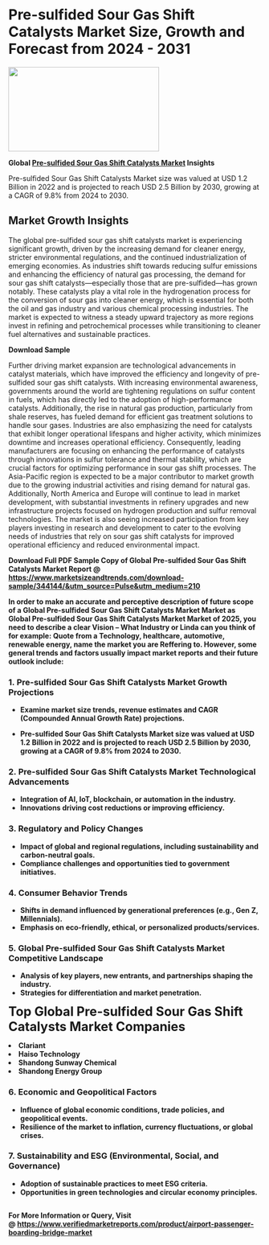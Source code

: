 <H1>Pre-sulfided Sour Gas Shift Catalysts Market Size, Growth and Forecast from 2024 - 2031</H1><img class="aligncenter size-medium wp-image-584254" src="https://thirdeyenews.in/wp-content/uploads/2024/09/Global-Market-Research-300x168.jpeg" alt="" width="300" height="168" /><p><strong>Global&nbsp;<a href="https://www.marketsizeandtrends.com/download-sample/344144/&amp;utm_source=Pulse&amp;utm_medium=210">Pre-sulfided Sour Gas Shift Catalysts Market</a> Insights</strong></p><p>Pre-sulfided Sour Gas Shift Catalysts Market size was valued at USD 1.2 Billion in 2022 and is projected to reach USD 2.5 Billion by 2030, growing at a CAGR of 9.8% from 2024 to 2030.</p><p><h2>Market Growth Insights</h2> <p>The global pre-sulfided sour gas shift catalysts market is experiencing significant growth, driven by the increasing demand for cleaner energy, stricter environmental regulations, and the continued industrialization of emerging economies. As industries shift towards reducing sulfur emissions and enhancing the efficiency of natural gas processing, the demand for sour gas shift catalysts—especially those that are pre-sulfided—has grown notably. These catalysts play a vital role in the hydrogenation process for the conversion of sour gas into cleaner energy, which is essential for both the oil and gas industry and various chemical processing industries. The market is expected to witness a steady upward trajectory as more regions invest in refining and petrochemical processes while transitioning to cleaner fuel alternatives and sustainable practices.</p> <p><strong>Download Sample</strong></p> <p>Further driving market expansion are technological advancements in catalyst materials, which have improved the efficiency and longevity of pre-sulfided sour gas shift catalysts. With increasing environmental awareness, governments around the world are tightening regulations on sulfur content in fuels, which has directly led to the adoption of high-performance catalysts. Additionally, the rise in natural gas production, particularly from shale reserves, has fueled demand for efficient gas treatment solutions to handle sour gases. Industries are also emphasizing the need for catalysts that exhibit longer operational lifespans and higher activity, which minimizes downtime and increases operational efficiency. Consequently, leading manufacturers are focusing on enhancing the performance of catalysts through innovations in sulfur tolerance and thermal stability, which are crucial factors for optimizing performance in sour gas shift processes. The Asia-Pacific region is expected to be a major contributor to market growth due to the growing industrial activities and rising demand for natural gas. Additionally, North America and Europe will continue to lead in market development, with substantial investments in refinery upgrades and new infrastructure projects focused on hydrogen production and sulfur removal technologies. The market is also seeing increased participation from key players investing in research and development to cater to the evolving needs of industries that rely on sour gas shift catalysts for improved operational efficiency and reduced environmental impact. <p><strong></p><p><span class=""><strong>Download Full PDF Sample Copy of Global Pre-sulfided Sour Gas Shift Catalysts Market Report</strong> @ <a href="https://www.marketsizeandtrends.com/download-sample/344144/&amp;utm_source=Pulse&amp;utm_medium=210" target="_blank">https://www.marketsizeandtrends.com/download-sample/344144/&amp;utm_source=Pulse&amp;utm_medium=210</a></span></p><p>In order to make an accurate and perceptive description of future scope of a Global&nbsp;Pre-sulfided Sour Gas Shift Catalysts Market Market as Global&nbsp;Pre-sulfided Sour Gas Shift Catalysts Market Market of 2025, you need to describe a clear Vision &ndash; What Industry or Linda can you think of for example: Quote from a Technology, healthcare, automotive, renewable energy, name the market you are Reffering to. However, some general trends and factors usually impact market reports and their future outlook include:</p><h3>1.&nbsp;<strong>Pre-sulfided Sour Gas Shift Catalysts Market Growth Projections</strong></h3><ul><li>Examine market size trends, revenue estimates and CAGR (Compounded Annual Growth Rate) projections.</li><li><p>Pre-sulfided Sour Gas Shift Catalysts Market size was valued at USD 1.2 Billion in 2022 and is projected to reach USD 2.5 Billion by 2030, growing at a CAGR of 9.8% from 2024 to 2030.</p></li></ul><h3>2.&nbsp;<strong>Pre-sulfided Sour Gas Shift Catalysts Market Technological Advancements</strong></h3><ul><li>Integration of AI, IoT, blockchain, or automation in the industry.</li><li>Innovations driving cost reductions or improving efficiency.</li></ul><h3>3.&nbsp;<strong>Regulatory and Policy Changes</strong></h3><ul><li>Impact of global and regional regulations, including sustainability and carbon-neutral goals.</li><li>Compliance challenges and opportunities tied to government initiatives.</li></ul><h3>4.&nbsp;<strong>Consumer Behavior Trends</strong></h3><ul><li>Shifts in demand influenced by generational preferences (e.g., Gen Z, Millennials).</li><li>Emphasis on eco-friendly, ethical, or personalized products/services.</li></ul><h3>5.&nbsp;<strong>Global Pre-sulfided Sour Gas Shift Catalysts Market Competitive Landscape</strong></h3><ul><li>Analysis of key players, new entrants, and partnerships shaping the industry.</li><li>Strategies for differentiation and market penetration.</li></ul><p data-pm-slice="1 1 []"><span style="color: inherit; font-family: inherit; font-size: 25px;">Top Global Pre-sulfided Sour Gas Shift Catalysts Market Companies</span></p><div class="" data-test-id=""><p><li>Clariant</li><li> Haiso Technology</li><li> Shandong Sunway Chemical</li><li> Shandong Energy Group</li></p></div><h3>6.&nbsp;<strong>Economic and Geopolitical Factors</strong></h3><ul><li>Influence of global economic conditions, trade policies, and geopolitical events.</li><li>Resilience of the market to inflation, currency fluctuations, or global crises.</li></ul><h3>7.&nbsp;<strong>Sustainability and ESG (Environmental, Social, and Governance)</strong></h3><ul><li>Adoption of sustainable practices to meet ESG criteria.</li><li>Opportunities in green technologies and circular economy principles.</li></ul><h2><strong style="font-size: 14px;">For More Information or Query, Visit @&nbsp;</strong><a style="background-color: #ffffff; font-size: 14px;" href="https://www.marketsizeandtrends.com/report/pre-sulfided-sour-gas-shift-catalysts-market/" target="_blank">https://www.verifiedmarketreports.com/product/airport-passenger-boarding-bridge-market</a></h2>
